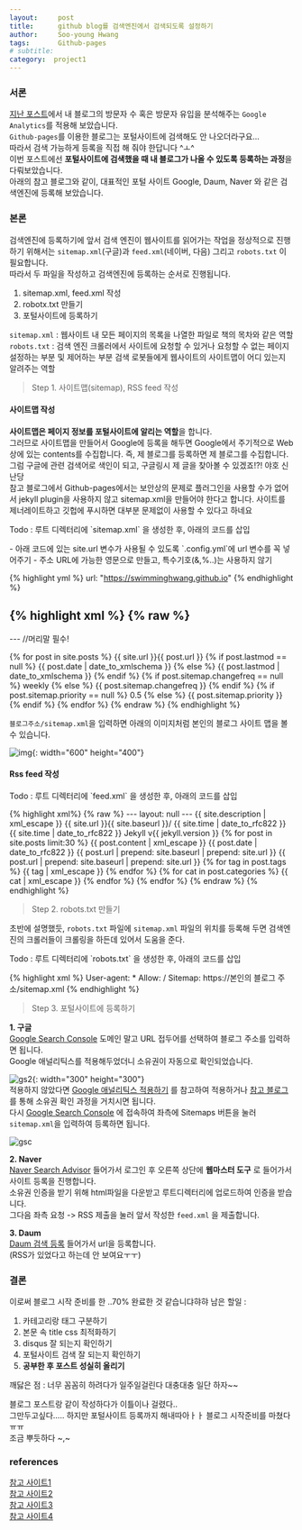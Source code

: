 ```yaml
---
layout:     post
title:      github blog를 검색엔진에서 검색되도록 설정하기
author:     Soo-young Hwang
tags: 		Github-pages
# subtitle:  	
category:  project1
---
```


### 서론
[지난 포스트](https://swimminghwang.github.io/project1/2020/04/08/githubpages-ga/)에서 내 블로그의 방문자 수 혹은 방문자 유입을 분석해주는 `Google Analytics`를 적용해 보았습니다.    
`Github-pages`를 이용한 블로그는 포털사이트에 검색해도 안 나오더라구요...    
따라서 검색 가능하게 등록을 직접 해 줘야 한답니다 ^ㅗ^    
이번 포스트에선 **포털사이트에 검색했을 때 내 블로그가 나올 수 있도록 등록하는 과정**을 다뤄보았습니다.     
아래의 참고 블로그와 같이, 대표적인 포털 사이트 Google, Daum, Naver 와 같은 검색엔진에 등록해 보았습니다.

### 본론

검색엔진에 등록하기에 앞서 검색 엔진이 웹사이트를 읽어가는 작업을 정상적으로 진행하기 위해서는 `sitemap.xml`(구글)과 `feed.xml`(네이버, 다음) 그리고  `robots.txt` 이 필요합니다.    
따라서 두 파일을 작성하고 검색엔진에 등록하는 순서로 진행됩니다.

1. sitemap.xml, feed.xml 작성
2. robotx.txt 만들기
3. 포털사이트에 등록하기

`sitemap.xml` : 웹사이트 내 모든 페이지의 목록을 나열한 파일로 책의 목차와 같은 역할<br/>`robots.txt` : 검색 엔진 크롤러에서 사이트에 요청할 수 있거나 요청할 수 없는 페이지 설정하는 부분 및 제어하는 부분
검색 로봇들에게 웹사이트의 사이트맵이 어디 있는지 알려주는 역할  

<blockquote>Step 1. 사이트맵(sitemap), RSS feed 작성</blockquote>

#### 사이트맵 작성

**사이트맵은 페이지 정보를 포털사이트에 알리는 역할**을 합니다.        
그러므로 사이트맵을 만들어서 Google에 등록을 해두면 Google에서 주기적으로 Web상에 있는 contents를 수집합니다.   즉, 제 블로그를 등록하면 제 블로그를 수집합니다.   그럼 구글에 관련 검색어로 색인이 되고, 구글링시 제 글을 찾아볼 수 있겠죠!?! 야호 신난당   
참고 블로그에서 Github-pages에서는 보안상의 문제로 플러그인을 사용할 수가 없어서 jekyll plugin을 사용하지 않고 sitemap.xml을 만들어야 한다고 합니다. 사이트를 제너레이트하고 깃헙에 푸시하면 대부분 문제없이 사용할 수 있다고 하네요    

<p><execode>Todo : 루트 디렉터리에 `sitemap.xml` 을 생성한 후, 아래의 코드를 삽입</execode></p>   
- 아래 코드에 있는 site.url 변수가 사용될 수 있도록 `.config.yml`에 url 변수를 꼭 넣어주기    
- 주소 URL에 가능한 영문으로 만들고, 특수기호(&,%..)는 사용하지 않기

{% highlight yml %}
url: "https://swimminghwang.github.io"
{% endhighlight %}


{% highlight xml %}
{% raw %}
---   
--- //머리말 필수!   
<?xml version="1.0" encoding="UTF-8"?>
<urlset xmlns:xsi="http://www.w3.org/2001/XMLSchema-instance" xsi:schemaLocation="http://www.sitemaps.org/schemas/sitemap/0.9 http://www.sitemaps.org/schemas/sitemap/0.9/sitemap.xsd" xmlns="http://www.sitemaps.org/schemas/sitemap/0.9">
  {% for post in site.posts %}
    <url>   
      <loc>{{ site.url }}{{ post.url }}</loc>
      {% if post.lastmod == null %}
        <lastmod>{{ post.date | date_to_xmlschema }}</lastmod>
      {% else %}
        <lastmod>{{ post.lastmod | date_to_xmlschema }}</lastmod>
      {% endif %}
      {% if post.sitemap.changefreq == null %}
        <changefreq>weekly</changefreq>
      {% else %}
        <changefreq>{{ post.sitemap.changefreq }}</changefreq>
      {% endif %}
      {% if post.sitemap.priority == null %}
          <priority>0.5</priority>
      {% else %}
        <priority>{{ post.sitemap.priority }}</priority>
      {% endif %}
    </url>
  {% endfor %}
</urlset>
{% endraw %}
{% endhighlight %}


`블로그주소/sitemap.xml`을 입력하면 아래의 이미지처럼 본인의 블로그 사이트 맵을 볼 수 있습니다.    

![img](http://swimminghwang.github.io/img/sitemap.png){: width="600" height="400"}

#### Rss feed 작성

<p><execode>Todo : 루트 디렉터리에 `feed.xml` 을 생성한 후, 아래의 코드를 삽입</execode></p> 
{% highlight xml%}
{% raw %}
---
layout: null
---
<?xml version="1.0" encoding="UTF-8"?>
<rss version="2.0" xmlns:atom="http://www.w3.org/2005/Atom">
  <channel>
    <title>{{ site.title | xml_escape }}</title>
    <description>{{ site.description | xml_escape }}</description>
    <link>{{ site.url }}{{ site.baseurl }}/</link>
    <atom:link href="{{ "/feed.xml" | prepend: site.baseurl | prepend: site.url }}" rel="self" type="application/rss+xml"/>
    <pubDate>{{ site.time | date_to_rfc822 }}</pubDate>
    <lastBuildDate>{{ site.time | date_to_rfc822 }}</lastBuildDate>
    <generator>Jekyll v{{ jekyll.version }}</generator>
    {% for post in site.posts limit:30 %}
      <item>
        <title>{{ post.title | xml_escape }}</title>
        <description>{{ post.content | xml_escape }}</description>
        <pubDate>{{ post.date | date_to_rfc822 }}</pubDate>
        <link>{{ post.url | prepend: site.baseurl | prepend: site.url }}</link>
        <guid isPermaLink="true">{{ post.url | prepend: site.baseurl | prepend: site.url }}</guid>
        {% for tag in post.tags %}
        <category>{{ tag | xml_escape }}</category>
        {% endfor %}
        {% for cat in post.categories %}
        <category>{{ cat | xml_escape }}</category>
        {% endfor %}
      </item>
    {% endfor %}
  </channel>
</rss>
{% endraw %}
{% endhighlight %}

<blockquote>Step 2. robots.txt 만들기 </blockquote>

초반에 설명했듯, `robots.txt` 파일에 `sitemap.xml` 파일의 위치를 등록해 두면 검색엔진의 크롤러들이 크롤링을 하든데 있어서 도움을 준다. 
<p><execode>Todo : 루트 디렉터리에 `robots.txt` 을 생성한 후, 아래의 코드를 삽입</execode></p> 
{% highlight xml %}
<!--허용할 검색엔진 명
User-agent : Googlebot   
User-agent : NaverBot
-->
User-agent: *    
Allow: / 
<!-- 크롤링이 되지 않았으면 하는 페이지가 있다면
Disallow: /pagename/   
-->
Sitemap: https://본인의 블로그 주소/sitemap.xml
{% endhighlight %}

<blockquote>Step 3. 포털사이트에 등록하기</blockquote>

**1. 구글**   
[Google Search Console](https://search.google.com/search-console/about?hl=ko&utm_source=wmx&utm_medium=wmx-welcome)
도메인 말고 URL 접두어를 선택하여 블로그 주소를 입력하면 됩니다.   
Google 애널리틱스를 적용해두었더니 소유권이 자동으로 확인되었습니다.   

![gs2](https://swimmingHwang.github.io/img/gs2.png){: width="300" height="300"}   
적용하지 않았다면 [Google 애널리틱스 적용하기](https://swimminghwang.github.io/project1/2020/04/08/githubpages-ga/) 를 참고하여 적용하거나 [참고 블로그](https://honbabzone.com/jekyll/start-gitHubBlog/#step-9-%EA%B5%AC%EA%B8%80-%EA%B2%80%EC%83%89-%EA%B0%80%EB%8A%A5%ED%95%98%EA%B2%8C-%ED%95%98%EA%B8%B0) 를 통해 소유권 확인 과정을 거치시면 됩니다.     
다시 [Google Search Console](https://search.google.com/search-console/about?hl=ko&utm_source=wmx&utm_medium=wmx-welcome) 에 접속하여 좌측에 Sitemaps 버튼을 눌러 `sitemap.xml`을 입력하여 등록하면 됩니다.    

![gsc](https://swimmingHwang.github.io/img/gsc.png)


**2. Naver**   
[Naver Search Advisor](https://searchadvisor.naver.com/) 들어가서 로그인 후 오른쪽 상단에 **웹마스터 도구** 로 들어가서 사이트 등록을 진행합니다.   
소유권 인증을 받기 위해 html파일을 다운받고 루트디렉터리에 업로드하여 인증을 받습니다.   
그다음 좌측 요청 -> RSS 제출을 눌러 앞서 작성한 `feed.xml` 을 제출합니다.   

**3. Daum**   
[Daum 검색 등록](https://register.search.daum.net/index.daum) 들어가서 url을 등록합니다.   
(RSS가 있었다고 하는데 안 보여요ㅜㅜ)



### 결론
이로써 블로그 시작 준비를 한 ..70% 완료한 것 같습니댜햐햐 
남은 할일 : 
1. 카테고리랑 태그 구분하기
2. 본문 속 title css 최적화하기
3. disqus 잘 되는지 확인하기 
4. 포털사이트 검색 잘 되는지 확인하기 
5. **공부한 후 포스트 성실히 올리기**

깨닳은 점 :
너무 꼼꼼히 하려다가 일주일걸린다 대충대충 일단 하자~~ 

블로그 포스트랑 같이 작성하다가 이틀이나 걸렸다..   
그만두고싶다.....
하지만 포털사이트 등록까지 해내따아ㅏㅏ 블로그 시작준비를 마쳤다 ㅠㅠ   
조금 뿌듯하다 ~,~ 

### references
[참고 사이트1](http://jinyongjeong.github.io/2017/01/13/blog_make_searched/)   
[참고 사이트2](http://dveamer.github.io/homepage/Sitemap.html)   
[참고 사이트3](https://honbabzone.com/jekyll/start-gitHubBlog/#step-9-%EA%B5%AC%EA%B8%80-%EA%B2%80%EC%83%89-%EA%B0%80%EB%8A%A5%ED%95%98%EA%B2%8C-%ED%95%98%EA%B8%B0)     
[참고 사이트4](https://wayhome25.github.io/etc/2017/02/20/google-search-sitemap-jekyll/)

